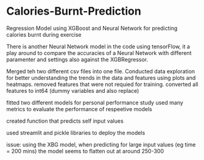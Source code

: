 # Calories-Burnt-Prediction
Regression Model using XGBoost and Neural Network for predicting calories burnt during exercise

There is another Neural Network model in the code using tensorFlow, it a play around to compare the accuracies of a Neural Network with
different paramenter and settings also against the XGBRegressor.

Merged teh two different csv files into one file.
Conducted data exploration for better understanding the trends in the data and features using plots and heatmaps.
removed features that were not requied for training.
converted all features to int64 (dummy variables and also replace)

fitted two different models for personal performance study
used many metrics to evaluate the performance of respeetive models

created function that predicts self input values 

used streamlit and pickle libraries to deploy the models

issue: using the XBG model, when predicting for large input values (eg time = 200 mins) the model seems to flatten out at around 250-300
